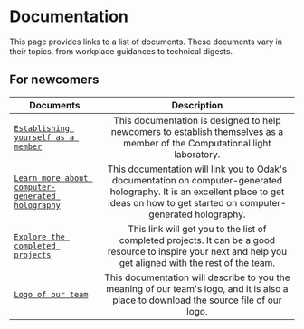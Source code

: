 # Documentation
This page provides links to a list of documents.
These documents vary in their topics, from workplace guidances to technical digests.

## For newcomers
| Documents | Description   |
| ------------- |:-------------:|
| [`Establishing yourself as a member`](getting_started.md) | This documentation is designed to help newcomers to establish themselves as a member of the Computational light laboratory. |
| [`Learn more about computer-generated holography`](https://kunguz.github.io/odak/cgh/) | This documentation will link you to Odak's documentation on computer-generated holography. It is an excellent place to get ideas on how to get started on computer-generated holography. |
| [`Explore the completed projects`](../publications) | This link will get you to the list of completed projects. It can be a good resource to inspire your next and help you get aligned with the rest of the team. |
| [`Logo of our team`](logo.md) | This documentation will describe to you the meaning of our team's logo, and it is also a place to download the source file of our logo. |
